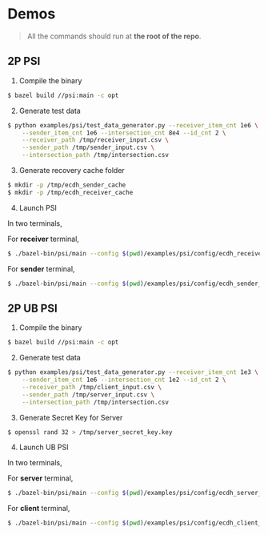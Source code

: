 # Demos

> All the commands should run at **the root of the repo**.

## 2P PSI

1. Compile the binary

```bash
$ bazel build //psi:main -c opt
```

2. Generate test data

```bash
$ python examples/psi/test_data_generator.py --receiver_item_cnt 1e6 \
    --sender_item_cnt 1e6 --intersection_cnt 8e4 --id_cnt 2 \
    --receiver_path /tmp/receiver_input.csv \
    --sender_path /tmp/sender_input.csv \
    --intersection_path /tmp/intersection.csv
```

3. Generate recovery cache folder

```bash
$ mkdir -p /tmp/ecdh_sender_cache
$ mkdir -p /tmp/ecdh_receiver_cache

```


4. Launch PSI

In two terminals,

For **receiver** terminal,

```bash
$ ./bazel-bin/psi/main --config $(pwd)/examples/psi/config/ecdh_receiver_recovery.json
```

For **sender** terminal,

```bash
$ ./bazel-bin/psi/main --config $(pwd)/examples/psi/config/ecdh_sender_recovery.json
```

## 2P UB PSI

1. Compile the binary

```bash
$ bazel build //psi:main -c opt
```

2. Generate test data

```bash
$ python examples/psi/test_data_generator.py --receiver_item_cnt 1e3 \
    --sender_item_cnt 1e6 --intersection_cnt 1e2 --id_cnt 2 \
    --receiver_path /tmp/client_input.csv \
    --sender_path /tmp/server_input.csv \
    --intersection_path /tmp/intersection.csv
```

3. Generate Secret Key for Server

```bash
$ openssl rand 32 > /tmp/server_secret_key.key
```

4. Launch UB PSI

In two terminals,

For **server** terminal,

```bash
$ ./bazel-bin/psi/main --config $(pwd)/examples/psi/config/ecdh_server_full.json
```

For **client** terminal,

```bash
$ ./bazel-bin/psi/main --config $(pwd)/examples/psi/config/ecdh_client_full.json
```
